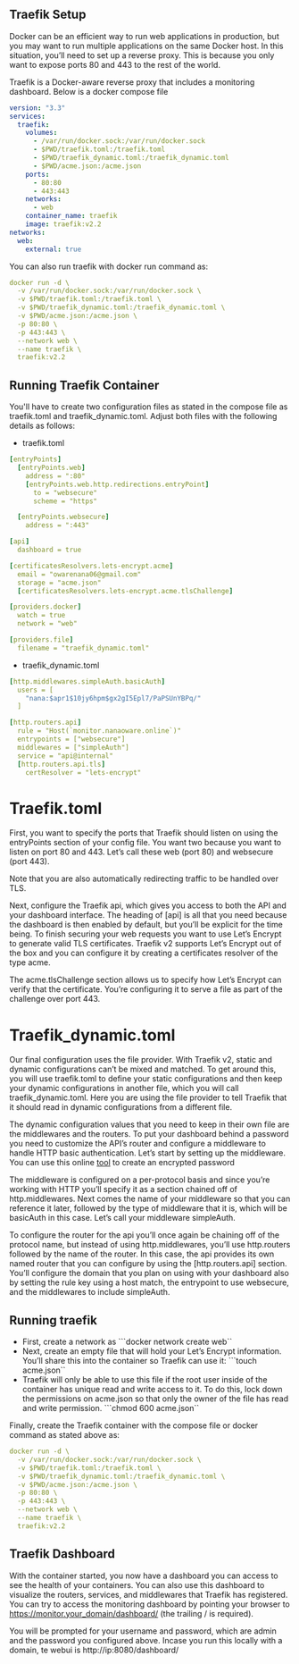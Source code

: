 ## Traefik Setup
Docker can be an efficient way to run web applications in production, but you may want to run multiple applications on the same Docker host. In this situation, you’ll need to set up a reverse proxy. This is because you only want to expose ports 80 and 443 to the rest of the world.

Traefik is a Docker-aware reverse proxy that includes a monitoring dashboard. Below is a docker compose file

```yaml
version: "3.3"
services:
  traefik:
    volumes:
      - /var/run/docker.sock:/var/run/docker.sock
      - $PWD/traefik.toml:/traefik.toml
      - $PWD/traefik_dynamic.toml:/traefik_dynamic.toml
      - $PWD/acme.json:/acme.json
    ports:
      - 80:80
      - 443:443
    networks:
      - web
    container_name: traefik
    image: traefik:v2.2
networks:
  web:
    external: true
```


You can also run traefik with docker run command as:

```yaml
docker run -d \
  -v /var/run/docker.sock:/var/run/docker.sock \
  -v $PWD/traefik.toml:/traefik.toml \
  -v $PWD/traefik_dynamic.toml:/traefik_dynamic.toml \
  -v $PWD/acme.json:/acme.json \
  -p 80:80 \
  -p 443:443 \
  --network web \
  --name traefik \
  traefik:v2.2
  ```

## Running Traefik Container
You'll have to create two configuration files as stated in the compose file as traefik.toml and traefik_dynamic.toml.
Adjust both files with the following details as follows:
* traefik.toml
```yaml
[entryPoints]
  [entryPoints.web]
    address = ":80"
    [entryPoints.web.http.redirections.entryPoint]
      to = "websecure"
      scheme = "https"

  [entryPoints.websecure]
    address = ":443"

[api]
  dashboard = true

[certificatesResolvers.lets-encrypt.acme]
  email = "owarenana06@gmail.com"
  storage = "acme.json"
  [certificatesResolvers.lets-encrypt.acme.tlsChallenge]

[providers.docker]
  watch = true
  network = "web"

[providers.file]
  filename = "traefik_dynamic.toml"
```

* traefik_dynamic.toml
```yaml
[http.middlewares.simpleAuth.basicAuth]
  users = [
    "nana:$apr1$10jy6hpm$gx2gI5Epl7/PaPSUnYBPq/"
  ]

[http.routers.api]
  rule = "Host(`monitor.nanaoware.online`)"
  entrypoints = ["websecure"]
  middlewares = ["simpleAuth"]
  service = "api@internal"
  [http.routers.api.tls]
    certResolver = "lets-encrypt"
```
# Traefik.toml
First, you want to specify the ports that Traefik should listen on using the entryPoints section of your config file. You want two because you want to listen on port 80 and 443. Let’s call these web (port 80) and websecure (port 443).

Note that you are also automatically redirecting traffic to be handled over TLS.

Next, configure the Traefik api, which gives you access to both the API and your dashboard interface. The heading of [api] is all that you need because the dashboard is then enabled by default, but you’ll be explicit for the time being.
To finish securing your web requests you want to use Let’s Encrypt to generate valid TLS certificates. Traefik v2 supports Let’s Encrypt out of the box and you can configure it by creating a certificates resolver of the type acme.

The acme.tlsChallenge section allows us to specify how Let’s Encrypt can verify that the certificate. You’re configuring it to serve a file as part of the challenge over port 443.

# Traefik_dynamic.toml
Our final configuration uses the file provider. With Traefik v2, static and dynamic configurations can’t be mixed and matched. To get around this, you will use traefik.toml to define your static configurations and then keep your dynamic configurations in another file, which you will call traefik_dynamic.toml. Here you are using the file provider to tell Traefik that it should read in dynamic configurations from a different file.


The dynamic configuration values that you need to keep in their own file are the middlewares and the routers. To put your dashboard behind a password you need to customize the API’s router and configure a middleware to handle HTTP basic authentication. Let’s start by setting up the middleware. You can use this online [tool](https://wtools.io/generate-htpasswd-online) to create an encrypted password

The middleware is configured on a per-protocol basis and since you’re working with HTTP you’ll specify it as a section chained off of http.middlewares. Next comes the name of your middleware so that you can reference it later, followed by the type of middleware that it is, which will be basicAuth in this case. Let’s call your middleware simpleAuth.

To configure the router for the api you’ll once again be chaining off of the protocol name, but instead of using http.middlewares, you’ll use http.routers followed by the name of the router. In this case, the api provides its own named router that you can configure by using the [http.routers.api] section. You’ll configure the domain that you plan on using with your dashboard also by setting the rule key using a host match, the entrypoint to use websecure, and the middlewares to include simpleAuth.

## Running traefik
* First, create a network as ```docker network create web``
* Next, create an empty file that will hold your Let’s Encrypt information. You’ll share this into the container so Traefik can use it: ```touch acme.json``
* Traefik will only be able to use this file if the root user inside of the container has unique read and write access to it. To do this, lock down the permissions on acme.json so that only the owner of the file has read and write permission. ```chmod 600 acme.json``

Finally, create the Traefik container with the compose file or docker command as stated above as:
```yaml
docker run -d \
  -v /var/run/docker.sock:/var/run/docker.sock \
  -v $PWD/traefik.toml:/traefik.toml \
  -v $PWD/traefik_dynamic.toml:/traefik_dynamic.toml \
  -v $PWD/acme.json:/acme.json \
  -p 80:80 \
  -p 443:443 \
  --network web \
  --name traefik \
  traefik:v2.2
```

## Traefik Dashboard
With the container started, you now have a dashboard you can access to see the health of your containers. You can also use this dashboard to visualize the routers, services, and middlewares that Traefik has registered. You can try to access the monitoring dashboard by pointing your browser to https://monitor.your_domain/dashboard/ (the trailing / is required).

You will be prompted for your username and password, which are admin and the password you configured above. Incase you run this locally with a domain, te webui is http://ip:8080/dashboard/
